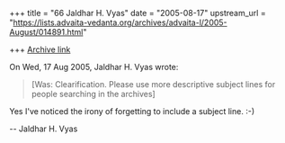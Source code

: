 +++
title = "66 Jaldhar H. Vyas"
date = "2005-08-17"
upstream_url = "https://lists.advaita-vedanta.org/archives/advaita-l/2005-August/014891.html"

+++
[Archive link](https://lists.advaita-vedanta.org/archives/advaita-l/2005-August/014891.html)

On Wed, 17 Aug 2005, Jaldhar H. Vyas wrote:

> [Was: Clearification. Please use more descriptive subject lines for people 
> searching in the archives]
>

Yes I've noticed the irony of forgetting to include a subject line. :-)

-- 
Jaldhar H. Vyas <jaldhar at braincells.com>

